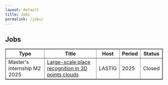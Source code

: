 ```yaml
---
layout: default
title: Jobs
permalink: /jobs/
---
```

<h2> Jobs</h2>

<table width="80%" border="1" cellspacing="2" align="center" valign="center">
<tr>
    <th>Type</th>
    <th>Title</th>
    <th>Host</th>
    <th>Period</th>
    <th>Status</th>
</tr>
<tr>
	<td>Master's internship M2 2025</td>
	<td><a href="../docs/sujet_stage_2025-Loc3D-ext-EN.pdf" target=new>Large-scale place recognition in 3D points clouds</a></td>
	<td>LASTIG</td>
	<td>2025</td>
	<td>Closed</td>
</tr>
<table>
